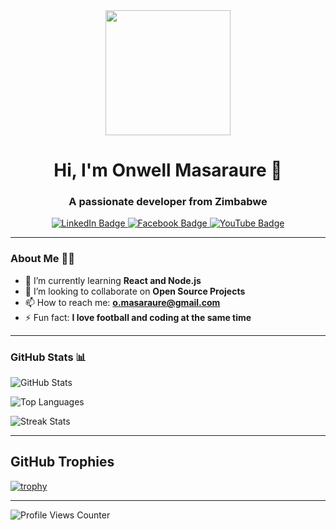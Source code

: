 <div id="header" align="center">
  <img src="https://media.giphy.com/media/M9gbBd9nbDrOTu1Mqx/giphy.gif" width="200"/>
  <h1>Hi, I'm Onwell Masaraure 👋</h1>
  <h3>A passionate developer from Zimbabwe</h3>
</div>

<div id="badges" align="center">
<a href="https://www.linkedin.com/today/author/onwell-masaraure-b14200130">
  <img src="https://img.shields.io/badge/LinkedIn-blue?style=for-the-badge&logo=linkedin&logoColor=white" alt="LinkedIn Badge"/>
</a>
<a href="https://www.facebook.com/smugsolutions/">
  <img src="https://img.shields.io/badge/Facebook-blue?style=for-the-badge&logo=facebook&logoColor=white" alt="Facebook Badge"/>
</a>

  <a href="#">
    <img src="https://img.shields.io/badge/YouTube-red?style=for-the-badge&logo=youtube&logoColor=white" alt="YouTube Badge"/>
  </a>
</div>

---

### About Me 👨‍💻
- 🌱 I’m currently learning **React and Node.js**
- 👯 I’m looking to collaborate on **Open Source Projects**
- 📫 How to reach me: **o.masaraure@gmail.com**
- ⚡ Fun fact: **I love football and coding at the same time**

---

### GitHub Stats 📊
![GitHub Stats](https://github-readme-stats.vercel.app/api?username=onwell&show_icons=true&theme=radical)

![Top Languages](https://github-readme-stats.vercel.app/api/top-langs/?username=onwell&layout=compact&theme=radical)

![Streak Stats](https://github-readme-streak-stats.herokuapp.com/?user=onwell&theme=light)

---

## GitHub Trophies

[![trophy](https://github-profile-trophy.vercel.app/?username=onwell&theme=lighthub&no-frame=true)](https://github.com/ryo-ma/github-profile-trophy)

---

<img src="https://komarev.com/ghpvc/?username=onwell&style=flat-square&color=blue" alt="Profile Views Counter"/>




